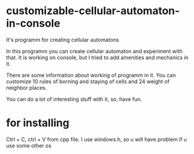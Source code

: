 # customizable-cellular-automaton-in-console
It's programm for creating cellular automatons

In this programm you can create cellular automaton and experiment with that. It is working on console, but I tried to add amenities and mechanics in it.

There are some information about working of programm in it. You can customize 10 rules of borning and staying of cells and 24 weight of neighbor places.

You can do a lot of interesting stuff with it, so, have fun.

# for installing

Ctrl + C, ctrl + V from cpp file.
I use windows.h, so u will have problem if u use some other os
